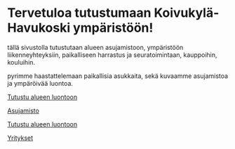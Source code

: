 
<html>
<head>
    <title>GitHub Pages  Aiheena Koivukylä-Havukoski</title>
<link rel="stylesheet" type="text/css" href="styles.css">
</head>
<body>
    <h1>Tervetuloa tutustumaan Koivukylä-Havukoski ympäristöön!</h1>
    <p class="container">tällä sivustolla tutustutaan alueen asujamistoon, 
ympäristöön liikenneyhteyksiin, paikalliseen harrastus ja seuratoimintaan, kauppoihin, kouluihin.</p>
<p>pyrimme haastattelemaan paikallisia asukkaita, sekä kuvaamme asujamistoa ja ympäröivää luontoa. </p>

 <p><a href="LUONTO.md">Tutustu alueen luontoon</a></p>
  <p><a href="ASUJAMISTO.md">Asujamisto</a></p>
   <p><a href="LIIKENNE.md">Tutustu alueen luontoon</a></p>
 <p><a href="YRITYKSET.md">Yritykset</a></p>



</body>
</html>
